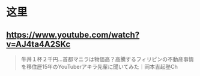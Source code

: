 # 这里

## https://www.youtube.com/watch?v=AJ4ta4A2SKc

> 牛丼１杯２千円…首都マニラは物価高？高騰するフィリピンの不動産事情を移住歴15年のYouTuberアキラ先輩に聞いてみた｜岡本吉起塾Ch 
